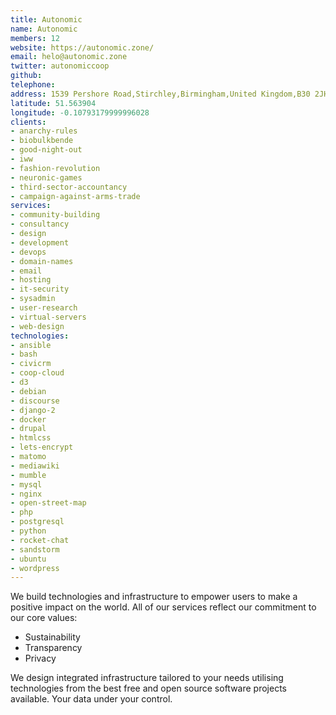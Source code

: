 ```yaml
---
title: Autonomic
name: Autonomic
members: 12
website: https://autonomic.zone/
email: helo@autonomic.zone
twitter: autonomiccoop
github:
telephone:
address: 1539 Pershore Road,Stirchley,Birmingham,United Kingdom,B30 2JH
latitude: 51.563904
longitude: -0.10793179999996028
clients:
- anarchy-rules
- biobulkbende
- good-night-out
- iww
- fashion-revolution
- neuronic-games
- third-sector-accountancy
- campaign-against-arms-trade
services:
- community-building
- consultancy
- design
- development
- devops
- domain-names
- email
- hosting
- it-security
- sysadmin
- user-research
- virtual-servers
- web-design
technologies:
- ansible
- bash
- civicrm
- coop-cloud
- d3
- debian
- discourse
- django-2
- docker
- drupal
- htmlcss
- lets-encrypt
- matomo
- mediawiki
- mumble
- mysql
- nginx
- open-street-map
- php
- postgresql
- python
- rocket-chat
- sandstorm
- ubuntu
- wordpress
---
```


We build technologies and infrastructure to empower users to make a positive impact on the world. All of our services reflect our commitment to our core values:

* Sustainability
* Transparency
* Privacy

We design integrated infrastructure tailored to your needs utilising technologies from the best free and open source software projects available. Your data under your control.
